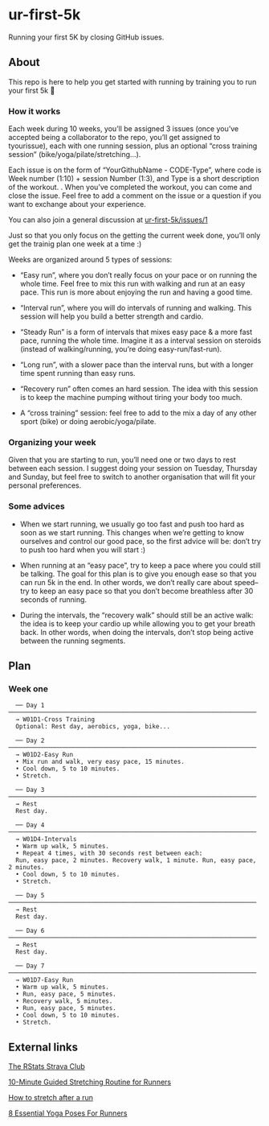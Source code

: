 
<!-- README.md is generated from README.Rmd. Please edit that file -->

# ur-first-5k

Running your first 5K by closing GitHub issues.

## About

This repo is here to help you get started with running by training you
to run your first 5k 🎉

### How it works

Each week during 10 weeks, you’ll be assigned 3 issues (once you’ve
accepted being a collaborator to the repo, you’ll get assigned to
tyourissue), each with one running session, plus an optional “cross
training session” (bike/yoga/pilate/stretching…).

Each issue is on the form of “YourGithubName - CODE-Type”, where code is
Week number (1:10) + session Number (1:3), and Type is a short
description of the workout. . When you’ve completed the workout, you can
come and close the issue. Feel free to add a comment on the issue or a
question if you want to exchange about your experience.

You can also join a general discussion at
[ur-first-5k/issues/1](https://github.com/ColinFay/ur-first-5k/issues/1)

Just so that you only focus on the getting the current week done, you’ll
only get the trainig plan one week at a time :)

Weeks are organized around 5 types of sessions:

  - “Easy run”, where you don’t really focus on your pace or on running
    the whole time. Feel free to mix this run with walking and run at an
    easy pace. This run is more about enjoying the run and having a good
    time.

  - “Interval run”, where you will do intervals of running and walking.
    This session will help you build a better strength and cardio.

  - “Steady Run” is a form of intervals that mixes easy pace & a more
    fast pace, running the whole time. Imagine it as a interval session
    on steroids (instead of walking/running, you’re doing
    easy-run/fast-run).

  - “Long run”, with a slower pace than the interval runs, but with a
    longer time spent running than easy runs.

  - “Recovery run” often comes an hard session. The idea with this
    session is to keep the machine pumping without tiring your body too
    much.

  - A “cross training” session: feel free to add to the mix a day of any
    other sport (bike) or doing aerobic/yoga/pilate.

### Organizing your week

Given that you are starting to run, you’ll need one or two days to rest
between each session. I suggest doing your session on Tuesday, Thursday
and Sunday, but feel free to switch to another organisation that will
fit your personal preferences.

### Some advices

  - When we start running, we usually go too fast and push too hard as
    soon as we start running. This changes when we’re getting to know
    ourselves and control our good pace, so the first advice will be:
    don’t try to push too hard when you will start :)

  - When running at an “easy pace”, try to keep a pace where you could
    still be talking. The goal for this plan is to give you enough ease
    so that you can run 5k in the end. In other words, we don’t really
    care about speed–try to keep an easy pace so that you don’t become
    breathless after 30 seconds of running.

  - During the intervals, the “recovery walk” should still be an active
    walk: the idea is to keep your cardio up while allowing you to get
    your breath back. In other words, when doing the intervals, don’t
    stop being active between the running
segments.

## Plan

### Week one

``` 
  ── Day 1 ─────────────────────────────────────────────────────────────────────
  → W01D1-Cross Training
  Optional: Rest day, aerobics, yoga, bike...
  
  ── Day 2 ─────────────────────────────────────────────────────────────────────
  → W01D2-Easy Run
  • Mix run and walk, very easy pace, 15 minutes.
  • Cool down, 5 to 10 minutes.
  • Stretch.
  
  ── Day 3 ─────────────────────────────────────────────────────────────────────
  → Rest
  Rest day.
  
  ── Day 4 ─────────────────────────────────────────────────────────────────────
  → W01D4-Intervals
  • Warm up walk, 5 minutes.
  • Repeat 4 times, with 30 seconds rest between each:
  Run, easy pace, 2 minutes. Recovery walk, 1 minute. Run, easy pace, 2 minutes. 
  • Cool down, 5 to 10 minutes.
  • Stretch.
  
  ── Day 5 ─────────────────────────────────────────────────────────────────────
  → Rest
  Rest day.
  
  ── Day 6 ─────────────────────────────────────────────────────────────────────
  → Rest
  Rest day.
  
  ── Day 7 ─────────────────────────────────────────────────────────────────────
  → W01D7-Easy Run
  • Warm up walk, 5 minutes.
  • Run, easy pace, 5 minutes.
  • Recovery walk, 5 minutes.
  • Run, easy pace, 5 minutes.
  • Cool down, 5 to 10 minutes.
  • Stretch.
```

## External links

[The RStats Strava Club](https://www.strava.com/clubs/rstats)

[10-Minute Guided Stretching Routine for
Runners](https://www.youtube.com/watch?v=W9YtvgljfyY)

[How to stretch after a
run](https://www.nhs.uk/live-well/exercise/how-to-stretch-after-a-run/)

[8 Essential Yoga Poses For
Runners](https://www.runnersworld.co.za/training/8-yoga-poses-for-runners/)
